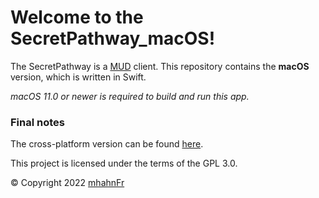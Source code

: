#  Welcome to the SecretPathway_macOS!
The SecretPathway is a [MUD] client. This repository contains the **macOS** version,
which is written in Swift.

_macOS 11.0 or newer is required to build and run this app._

### Final notes
The cross-platform version can be found [here](https://www.github.com/mhahnFr/SecretPathway).

This project is licensed under the terms of the GPL 3.0.

© Copyright 2022 [mhahnFr](https://www.github.com/mhahnFr)

[MUD]: https://en.wikipedia.org/wiki/MUD
